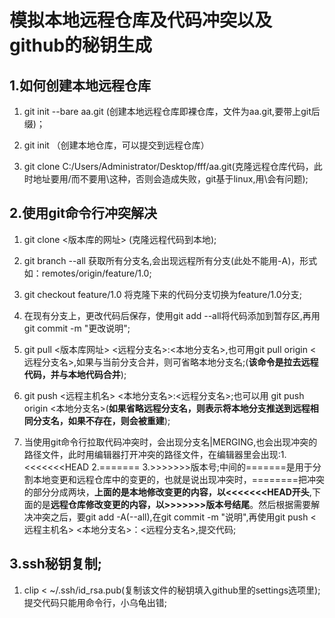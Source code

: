 # 模拟本地远程仓库及代码冲突以及github的秘钥生成
## 1.如何创建本地远程仓库
1. git init --bare aa.git (创建本地远程仓库即裸仓库，文件为aa.git,要带上git后缀)；

2. git init （创建本地仓库，可以提交到远程仓库）

3. git clone C:/Users/Administrator/Desktop/fff/aa.git(克隆远程仓库代码，此时地址要用/而不要用\这种，否则会造成失败，git基于linux,用\会有问题);

## 2.使用git命令行冲突解决
1. git clone <版本库的网址> (克隆远程代码到本地);

2. git branch --all 获取所有分支名,会出现远程所有分支(此处不能用-A)，形式如：remotes/origin/feature/1.0;

3. git checkout feature/1.0 将克隆下来的代码分支切换为feature/1.0分支;

4. 在现有分支上，更改代码后保存，使用git add --all将代码添加到暂存区,再用git commit -m "更改说明";

5. git pull <版本库网址> <远程分支名>:<本地分支名>,也可用git pull origin <远程分支名>,如果与当前分支合并，则可省略本地分支名;(**该命令是拉去远程代码，并与本地代码合并**);

6. git push <远程主机名> <本地分支名>:<远程分支名>;也可以用 git push origin <本地分支名>(**如果省略远程分支名，则表示将本地分支推送到远程相同分支名，如果不存在，则会被重建**);

7. 当使用git命令行拉取代码冲突时，会出现分支名|MERGING,也会出现冲突的路径文件，此时用编辑器打开冲突的路径文件，在编辑器里会出现:1.<<<<<<<HEAD  2.======= 3.>>>>>>>版本号;中间的=======是用于分割本地变更和远程仓库中的变更的，也就是说出现冲突时，========把冲突的部分分成两块，**上面的是本地修改变更的内容，以<<<<<<<HEAD开头**,下面的是**远程仓库修改变更的内容，以>>>>>>>版本号结尾**。然后根据需要解决冲突之后，要git add -A(--all),在git commit -m "说明",再使用git push <远程主机名> <本地分支名>：<远程分支名>,提交代码;

## 3.ssh秘钥复制;
1. clip < ~/.ssh/id_rsa.pub(复制该文件的秘钥填入github里的settings选项里);提交代码只能用命令行，小乌龟出错;


